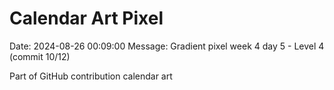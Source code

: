 # Calendar Art Pixel

Date: 2024-08-26 00:09:00
Message: Gradient pixel week 4 day 5 - Level 4 (commit 10/12)

Part of GitHub contribution calendar art
